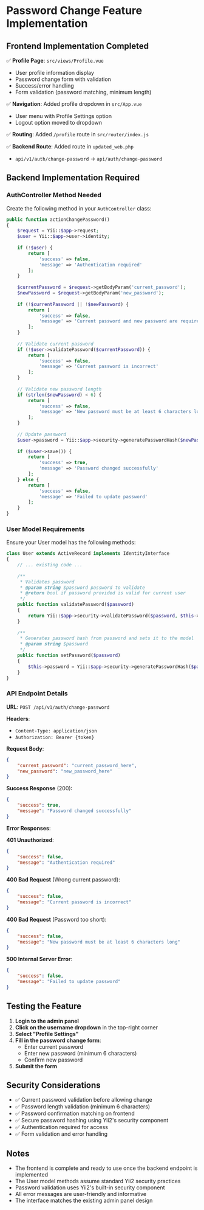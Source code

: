 # Password Change Feature Implementation

## Frontend Implementation Completed

✅ **Profile Page**: `src/views/Profile.vue`
- User profile information display
- Password change form with validation
- Success/error handling
- Form validation (password matching, minimum length)

✅ **Navigation**: Added profile dropdown in `src/App.vue`
- User menu with Profile Settings option
- Logout option moved to dropdown

✅ **Routing**: Added `/profile` route in `src/router/index.js`

✅ **Backend Route**: Added route in `updated_web.php`
- `api/v1/auth/change-password` → `api/auth/change-password`

## Backend Implementation Required

### AuthController Method Needed

Create the following method in your `AuthController` class:

```php
public function actionChangePassword()
{
    $request = Yii::$app->request;
    $user = Yii::$app->user->identity;
    
    if (!$user) {
        return [
            'success' => false,
            'message' => 'Authentication required'
        ];
    }
    
    $currentPassword = $request->getBodyParam('current_password');
    $newPassword = $request->getBodyParam('new_password');
    
    if (!$currentPassword || !$newPassword) {
        return [
            'success' => false,
            'message' => 'Current password and new password are required'
        ];
    }
    
    // Validate current password
    if (!$user->validatePassword($currentPassword)) {
        return [
            'success' => false,
            'message' => 'Current password is incorrect'
        ];
    }
    
    // Validate new password length
    if (strlen($newPassword) < 6) {
        return [
            'success' => false,
            'message' => 'New password must be at least 6 characters long'
        ];
    }
    
    // Update password
    $user->password = Yii::$app->security->generatePasswordHash($newPassword);
    
    if ($user->save()) {
        return [
            'success' => true,
            'message' => 'Password changed successfully'
        ];
    } else {
        return [
            'success' => false,
            'message' => 'Failed to update password'
        ];
    }
}
```

### User Model Requirements

Ensure your User model has the following methods:

```php
class User extends ActiveRecord implements IdentityInterface
{
    // ... existing code ...
    
    /**
     * Validates password
     * @param string $password password to validate
     * @return bool if password provided is valid for current user
     */
    public function validatePassword($password)
    {
        return Yii::$app->security->validatePassword($password, $this->password);
    }
    
    /**
     * Generates password hash from password and sets it to the model
     * @param string $password
     */
    public function setPassword($password)
    {
        $this->password = Yii::$app->security->generatePasswordHash($password);
    }
}
```

### API Endpoint Details

**URL**: `POST /api/v1/auth/change-password`

**Headers**:
- `Content-Type: application/json`
- `Authorization: Bearer {token}`

**Request Body**:
```json
{
    "current_password": "current_password_here",
    "new_password": "new_password_here"
}
```

**Success Response** (200):
```json
{
    "success": true,
    "message": "Password changed successfully"
}
```

**Error Responses**:

**401 Unauthorized**:
```json
{
    "success": false,
    "message": "Authentication required"
}
```

**400 Bad Request** (Wrong current password):
```json
{
    "success": false,
    "message": "Current password is incorrect"
}
```

**400 Bad Request** (Password too short):
```json
{
    "success": false,
    "message": "New password must be at least 6 characters long"
}
```

**500 Internal Server Error**:
```json
{
    "success": false,
    "message": "Failed to update password"
}
```

## Testing the Feature

1. **Login to the admin panel**
2. **Click on the username dropdown** in the top-right corner
3. **Select "Profile Settings"**
4. **Fill in the password change form**:
   - Enter current password
   - Enter new password (minimum 6 characters)
   - Confirm new password
5. **Submit the form**

## Security Considerations

- ✅ Current password validation before allowing change
- ✅ Password length validation (minimum 6 characters)
- ✅ Password confirmation matching on frontend
- ✅ Secure password hashing using Yii2's security component
- ✅ Authentication required for access
- ✅ Form validation and error handling

## Notes

- The frontend is complete and ready to use once the backend endpoint is implemented
- The User model methods assume standard Yii2 security practices
- Password validation uses Yii2's built-in security component
- All error messages are user-friendly and informative
- The interface matches the existing admin panel design
